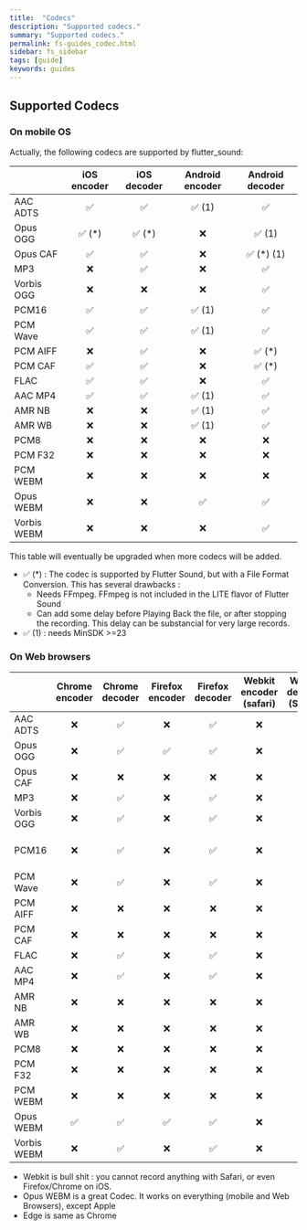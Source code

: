 ```yaml
---
title:  "Codecs"
description: "Supported codecs."
summary: "Supported codecs."
permalink: fs-guides_codec.html
sidebar: fs_sidebar
tags: [guide]
keywords: guides
---
```


## Supported Codecs

### On mobile OS

Actually, the following codecs are supported by flutter\_sound:

|  | iOS encoder | iOS decoder | Android encoder | Android decoder |
| :--- | :---: | :---: | :---: | :---: |
| AAC ADTS | ✅ | ✅ | ✅ \(1\) | ✅ |
| Opus OGG | ✅ \(\*\) | ✅ \(\*\) | ❌ | ✅ \(1\) |
| Opus CAF | ✅ | ✅ | ❌ | ✅ \(\*\) \(1\) |
| MP3 | ❌ | ✅ | ❌ | ✅ |
| Vorbis OGG | ❌ | ❌ | ❌ | ✅ |
| PCM16 | ✅ | ✅ | ✅ \(1\) | ✅ |
| PCM Wave | ✅ | ✅ | ✅ \(1\) | ✅ |
| PCM AIFF | ❌ | ✅ | ❌ | ✅ \(\*\) |
| PCM CAF | ✅ | ✅ | ❌ | ✅ \(\*\) |
| FLAC | ✅ | ✅ | ❌ | ✅ |
| AAC MP4 | ✅ | ✅ | ✅ \(1\) | ✅ |
| AMR NB | ❌ | ❌ | ✅ \(1\) | ✅ |
| AMR WB | ❌ | ❌ | ✅ \(1\) | ✅ |
| PCM8 | ❌ | ❌ | ❌ | ❌ |
| PCM F32 | ❌ | ❌ | ❌ | ❌ |
| PCM WEBM | ❌ | ❌ | ❌ | ❌ |
| Opus WEBM | ❌ | ❌ | ✅ | ✅ |
| Vorbis WEBM | ❌ | ❌ | ❌ | ✅ |

This table will eventually be upgraded when more codecs will be added.

* ✅ \(\*\) : The codec is supported by Flutter Sound, but with a File Format Conversion. This has several drawbacks :
  * Needs FFmpeg. FFmpeg is not included in the LITE flavor of Flutter Sound
  * Can add some delay before Playing Back the file, or after stopping the recording. This delay can be substancial for very large records.
* ✅ \(1\) : needs MinSDK &gt;=23

### On Web browsers

|  | Chrome encoder | Chrome decoder | Firefox encoder | Firefox decoder | Webkit encoder \(safari\) | Webkit decoder   \(Safari\) |  |
| :--- | :---: | :---: | :---: | :---: | :---: | :---: | :--- |
| AAC ADTS | ❌ | ✅ | ❌ | ✅ | ❌ | ✅ |  |
| Opus OGG | ❌ | ✅ | ✅ | ✅ | ❌ | ❌ |  |
| Opus CAF | ❌ | ❌ | ❌ | ❌ | ❌ | ✅ |  |
| MP3 | ❌ | ✅ | ❌ | ✅ | ❌ | ✅ |  |
| Vorbis OGG | ❌ | ✅ | ❌ | ✅ | ❌ | ❌ |  |
| PCM16 | ❌ | ✅ | ❌ | ✅ | ❌ | ❌ | \(must be verified\) |
| PCM Wave | ❌ | ✅ | ❌ | ✅ | ❌ | ❌ |  |
| PCM AIFF | ❌ | ❌ | ❌ | ❌ | ❌ | ❌ |  |
| PCM CAF | ❌ | ❌ | ❌ | ❌ | ❌ | ✅ |  |
| FLAC | ❌ | ✅ | ❌ | ✅ | ❌ | ✅ |  |
| AAC MP4 | ❌ | ✅ | ❌ | ✅ | ❌ | ✅ |  |
| AMR NB | ❌ | ❌ | ❌ | ❌ | ❌ | ❌ |  |
| AMR WB | ❌ | ❌ | ❌ | ❌ | ❌ | ❌ |  |
| PCM8 | ❌ | ❌ | ❌ | ❌ | ❌ | ❌ |  |
| PCM F32 | ❌ | ❌ | ❌ | ❌ | ❌ | ❌ |  |
| PCM WEBM | ❌ | ❌ | ❌ | ❌ | ❌ | ❌ |  |
| Opus WEBM | ✅ | ✅ | ✅ | ✅ | ❌ | ❌ |  |
| Vorbis WEBM | ❌ | ✅ | ❌ | ✅ | ❌ | ❌ |  |

* Webkit is bull shit : you cannot record anything with Safari, or even Firefox/Chrome on iOS.
* Opus WEBM is a great Codec. It works on everything \(mobile and Web Browsers\), except Apple
* Edge is same as Chrome

